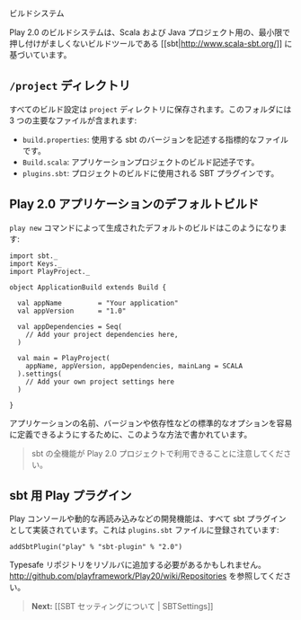 <!-- translated -->
<!--
# The Build System
-->
ビルドシステム

<!--
The Play 2.0 build system is based on [[sbt|http://www.scala-sbt.org/]], a minimally non-intrusive build tool for Scala and Java projects.
-->
Play 2.0 のビルドシステムは、Scala および Java プロジェクト用の、最小限で押し付けがましくないビルドツールである [[sbt|http://www.scala-sbt.org/]] に基づいています。

<!--
## The `/project` directory
-->
## `/project` ディレクトリ

<!--
All the build configuration is stored in the `project` directory. This folder contains 3 main files:
-->
すべてのビルド設定は `project` ディレクトリに保存されます。このフォルダには 3 つの主要なファイルが含まれます:

<!--
- `build.properties`: This is a marker file that describes the sbt version used.
- `Build.scala`: This is the application project build description.
- `plugins.sbt`: SBT plugins used by the project build.
-->
- `build.properties`: 使用する sbt のバージョンを記述する指標的なファイルです。
- `Build.scala`: アプリケーションプロジェクトのビルド記述子です。
- `plugins.sbt`: プロジェクトのビルドに使用される SBT プラグインです。

<!--
## Default build for a Play 2.0 application
-->
## Play 2.0 アプリケーションのデフォルトビルド

<!--
The default build generated by the `play new` command looks like this:
-->
`play new` コマンドによって生成されたデフォルトのビルドはこのようになります:

```
import sbt._
import Keys._
import PlayProject._

object ApplicationBuild extends Build {

  val appName         = "Your application"
  val appVersion      = "1.0"

  val appDependencies = Seq(
    // Add your project dependencies here,
  )

  val main = PlayProject(
    appName, appVersion, appDependencies, mainLang = SCALA
  ).settings(
    // Add your own project settings here      
  )

}
```

<!--
It is written this way to make it easy to define standard options like application name, version and dependencies. 
-->
アプリケーションの名前、バージョンや依存性などの標準的なオプションを容易に定義できるようにするために、このような方法で書かれています。

<!--
> Note that every sbt feature is available in a Play 2.0 project. 
-->
> sbt の全機能が Play 2.0 プロジェクトで利用できることに注意してください。

<!--
## Play plugin for sbt
-->
## sbt 用 Play プラグイン

<!--
The Play console and all development features like live reloading are implemented via a sbt plugin. It is registred in the `plugins.sbt` file:
-->
Play コンソールや動的な再読み込みなどの開発機能は、すべて sbt プラグインとして実装されています。これは `plugins.sbt` ファイルに登録されています:

```
addSbtPlugin("play" % "sbt-plugin" % "2.0")
```

<!--
You might need to add the Typesafe repository in your list of resolvers, see : http://github.com/playframework/Play20/wiki/Repositories
-->
Typesafe リポジトリをリゾルバに追加する必要があるかもしれません。 http://github.com/playframework/Play20/wiki/Repositories を参照してください。

<!--
> **Next:** [[About SBT Settings | SBTSettings]]
-->
> **Next:** [[SBT セッティングについて | SBTSettings]]